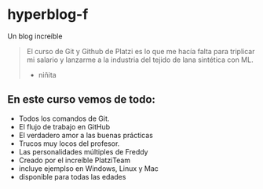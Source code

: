 # hyperblog-f
Un blog increíble
> El curso de Git y Github de Platzi es lo que me hacía falta para triplicar mi salario y lanzarme a la industria del tejido de lana sintética con ML.
> - niñita

## En este curso vemos de todo:

* Todos los comandos de Git.
* El flujo de trabajo en GitHub
* El verdadero amor a las buenas prácticas
* Trucos muy locos del profesor.
* Las personalidades múltiples de Freddy
* Creado por el increíble PlatziTeam
* incluye ejemplso en Windows, Linux y Mac
* disponible para todas las edades
